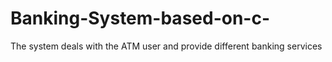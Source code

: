# Banking-System-based-on-c-
The system deals with the ATM user and provide different banking services
